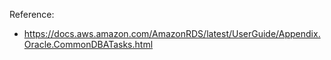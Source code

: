 Reference:
- https://docs.aws.amazon.com/AmazonRDS/latest/UserGuide/Appendix.Oracle.CommonDBATasks.html

